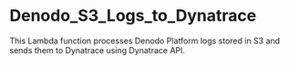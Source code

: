 # Denodo_S3_Logs_to_Dynatrace
This Lambda function processes Denodo Platform logs stored in S3 and sends them to Dynatrace using Dynatrace API.
